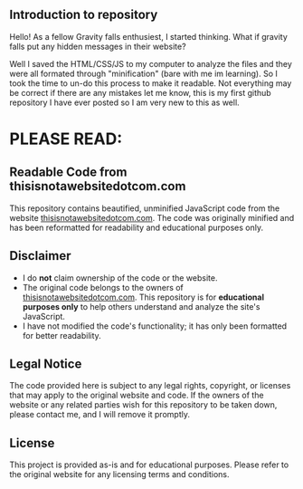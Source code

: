 ## Introduction to repository  
Hello! As a fellow Gravity falls enthusiest, I started thinking. What if gravity falls put any hidden messages in their website? 

Well I saved the HTML/CSS/JS to my computer to analyze the files and they were all formated through "minification" (bare with me im learning). 
So I took the time to un-do this process to make it readable. Not everything may be correct if there are any mistakes let me know, this is my first github repository I have ever posted so I am very new to this as well.





# PLEASE READ:
## Readable Code from thisisnotawebsitedotcom.com

This repository contains beautified, unminified JavaScript code from the website [thisisnotawebsitedotcom.com](https://thisisnotawebsitedotcom.com). The code was originally minified and has been reformatted for readability and educational purposes only.

## Disclaimer

- I do **not** claim ownership of the code or the website.
- The original code belongs to the owners of [thisisnotawebsitedotcom.com](https://thisisnotawebsitedotcom.com). This repository is for **educational purposes only** to help others understand and analyze the site's JavaScript.
- I have not modified the code's functionality; it has only been formatted for better readability.

## Legal Notice

The code provided here is subject to any legal rights, copyright, or licenses that may apply to the original website and code. If the owners of the website or any related parties wish for this repository to be taken down, please contact me, and I will remove it promptly.

## License

This project is provided as-is and for educational purposes. Please refer to the original website for any licensing terms and conditions.
